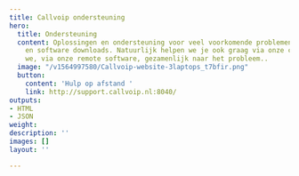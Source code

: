```yaml
---
title: Callvoip ondersteuning
hero:
  title: Ondersteuning
  content: Oplossingen en ondersteuning voor veel voorkomende problemen. Handige artikelen
    en software downloads. Natuurlijk helpen we je ook graag via onze chat of kijken
    we, via onze remote software, gezamenlijk naar het probleem..
  image: "/v1564997580/Callvoip-website-3laptops_t7bfir.png"
  button:
    content: 'Hulp op afstand '
    link: http://support.callvoip.nl:8040/
outputs:
- HTML
- JSON
weight: 
description: ''
images: []
layout: ''

---
```


